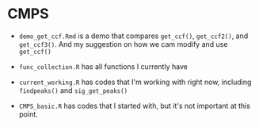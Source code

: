 # CMPS

- `demo_get_ccf.Rmd` is a demo that compares `get_ccf()`, `get_ccf2()`, and `get_ccf3()`. And my suggestion on how we cam modify and use `get_ccf()`

- `func_collection.R` has all functions I currently have

- `current_working.R` has codes that I'm working with right now, including `findpeaks()` and `sig_get_peaks()`

- `CMPS_basic.R` has codes that I started with, but it's not important at this point.
